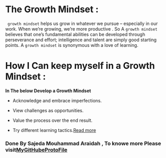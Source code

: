 
# The Growth Mindset  :
``` growth mindset``` helps us grow in whatever we pursue – especially in our work. When we’re growing, we’re more productive . So A ```growth mindset``` believes that one’s fundamental abilities can be developed through perseverance and effort; intelligence and talent are simply good starting points. A ```growth mindset``` is synonymous with a love of learning.


# How I Can  keep myself in a Growth Mindset :
**In The below  Develop a Growth Mindset**
- Acknowledge and embrace imperfections.

- View challenges as opportunities.

- Value the process over the end result.

- Try different learning tactics.[Read more](https://www.psychologytoday.com/intl/blog/click-here-happiness/201904/15-ways-build-growth-mindset)

  
   
### Done By Sajeda Mouhammad Araidah , To knowe more Please visit[MyGitHubeProtoFile](https://github.com/Sajeda-Araidah) 

